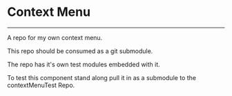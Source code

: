 # Context Menu
---
A repo for my own context menu.

This repo should be consumed as a git submodule.

The repo has it's own test modules embedded with it.

To test this component stand along pull it in as a submodule to the contextMenuTest Repo.

